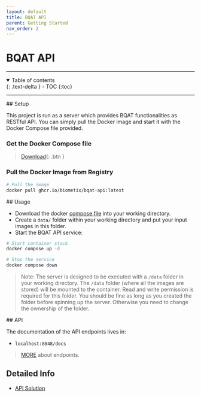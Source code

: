 ```yaml
---
layout: default
title: BQAT API
parent: Getting Started
nav_order: 2
---
```

# BQAT API

---
<details open markdown="block">
  <summary>
    Table of contents
  </summary>
  {: .text-delta }
- TOC
{:toc}
</details>

---


<a name="setup">
## Setup

This project is run as a server which provides BQAT functionalities as RESTful API. You can simply pull the Docker image and start it with the Docker Compose file provided.

### Get the Docker Compose file

> [Download](https://raw.githubusercontent.com/Biometix/bqat-api/main/compose.yaml){: .btn }

### Pull the Docker Image from Registry

``` sh
# Pull the image
docker pull ghcr.io/biometix/bqat-api:latest
```

<a name="usage">
## Usage

+ Download the docker [compose file](https://raw.githubusercontent.com/Biometix/bqat-api/main/compose.yaml) into your working directory.
+ Create a `data/` folder within your working directory and put your input images in this folder.
+ Start the BQAT API service:

``` sh
# Start container stack
docker compose up -d

# Stop the service
docker compose down
```

> Note: The server is designed to be executed with a `/data` folder in your working directory. The `/data` folder (where all the images are stored) will be mounted to the container. Read and write permission is required for this folder. You should be fine as long as you created the folder before spinning up the server. Otherwise you need to change the ownership of the folder.

<a name="api">
## API

The documentation of the API endpoints lives in:

* `localhost:8848/docs`

> [MORE](https://biometix.github.io/solutions/api.html) about endpoints.

## Detailed Info
+ [API Solution](https://biometix.github.io/solutions/api.html)

